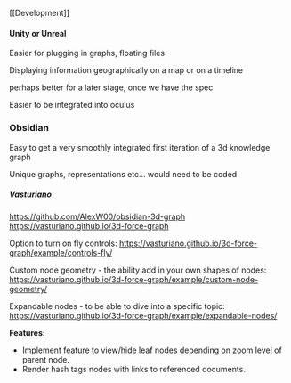 [[Development]]
#### Unity or Unreal
Easier for plugging in graphs, floating files

Displaying information geographically on a map or on a timeline

perhaps better for a later stage, once we have the spec

Easier to be integrated into oculus 
### Obsidian
Easy to get a very smoothly integrated first iteration of a 3d knowledge graph 

Unique graphs, representations etc... would need to be coded 

##### Vasturiano
https://github.com/AlexW00/obsidian-3d-graph
https://vasturiano.github.io/3d-force-graph

Option to turn on fly controls:
https://vasturiano.github.io/3d-force-graph/example/controls-fly/

Custom node geometry - the ability add in your own shapes of nodes:
https://vasturiano.github.io/3d-force-graph/example/custom-node-geometry/

Expandable nodes - to be able to dive into a specific topic:
https://vasturiano.github.io/3d-force-graph/example/expandable-nodes/

**Features:**

- Implement feature to view/hide leaf nodes depending on zoom level of parent node.
- Render hash tags nodes with links to referenced documents.
